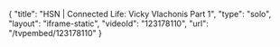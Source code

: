 {
    "title": "HSN | Connected Life: Vicky Vlachonis Part 1",
    "type": "solo",
    "layout": "iframe-static",
    "videoId": "123178110",
    "url": "\/tvpembed\/123178110"
}